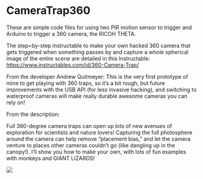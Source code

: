 # CameraTrap360
These are simple code files for using two PIR motion sensor to trigger and Arduino to trigger a 360 camera, the RICOH THETA.

The step=by-step instructable to make your own hacked 360 camera that gets triggered when something passes by and capture a whole spherical image of the entire scene are detailed in this Instructable: https://www.instructables.com/id/360-Camera-Trap/ 

From the developer Andrew Quitmeyer: This is the very first prototype of mine to get playing with 360 traps, so it’s a bit rough, but future improvements with the USB API (for less invasive hacking), and switching to waterproof cameras will make really durable awesome cameras you can rely on!

From the description:

Full 360-degree camera traps can open up lots of new avenues of exploration for scientists and nature lovers! Capturing the full photosphere around the camera can help remove “placement bias,” and let the camera venture to places other cameras couldn’t go (like dangling up in the canopy!). I’ll show you how to make your own, with lots of fun examples with monkeys and GIANT LIZARDS!

<img src=http://lists.theta360.guide/uploads/default/original/2X/f/f671b1fa6f7a400bb795f4733ec3952e73df9011.jpg>
